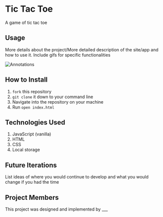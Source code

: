 # Tic Tac Toe

A game of tic tac toe

## Usage

More details about the project/More detailed description of the site/app and how to use it. Include gifs for specific functionalities

![Annotations](http://www.giphy.com/gifs/eQT4sgbutNprgpVocp)

## How to Install
1. `fork` this repository
2. `git clone` it down to your command line
3. Navigate into the repository on your machine
4. Run `open index.html`

## Technologies Used
1. JavaScript (vanilla)
2. HTML
3. CSS
4. Local storage

## Future Iterations
List ideas of where you would continue to develop and what you would change if you had the time

## Project Members
This project was designed and implemented by ___

